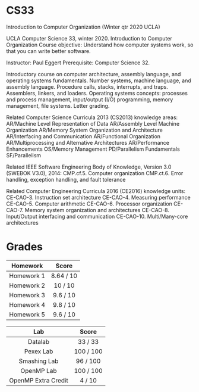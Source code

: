 # CS33
Introduction to Computer Organization (Winter qtr 2020 UCLA)

UCLA Computer Science 33, winter 2020.
Introduction to Computer Organization
Course objective: Understand how computer systems work, so that you can write better software.

Instructor: Paul Eggert
Prerequisite: Computer Science 32.

Introductory course on computer architecture, assembly language, and operating systems fundamentals.
Number systems, machine language, and assembly language. Procedure calls, stacks, interrupts, and traps. 
Assemblers, linkers, and loaders. Operating systems concepts: processes and process management, 
input/output (I/O) programming, memory management, file systems. Letter grading.

Related Computer Science Curricula 2013 (CS2013) knowledge areas:
AR/Machine Level Representation of Data
AR/Assembly Level Machine Organization
AR/Memory System Organization and Architecture
AR/Interfacing and Communication
AR/Functional Organization
AR/Multiprocessing and Alternative Architectures
AR/Performance Enhancements
OS/Memory Management
PD/Parallelism Fundamentals
SF/Parallelism

Related IEEE Software Engineering Body of Knowledge, Version 3.0 (SWEBOK V3.0), 2014:
CMP.cf.5. Computer organization
CMP.ct.6. Error handling, exception handling, and fault tolerance

Related Computer Engineering Curricula 2016 (CE2016) knowledge units:
CE-CAO-3. Instruction set architecture
CE-CAO-4. Measuring performance
CE-CAO-5. Computer arithmetic
CE-CAO-6. Processor organization
CE-CAO-7. Memory system organization and architectures
CE-CAO-8. Input/Output interfacing and communication
CE-CAO-10. Multi/Many-core architectures

# Grades

| Homework | Score |
| :-: | :-: |
| Homework 1 | 8.64 / 10 |
| Homework 2 | 10 / 10 |
| Homework 3 | 9.6 / 10 |
| Homework 4 | 9.8 / 10 |
| Homework 5 | 9.6 / 10 |

| Lab | Score |
| :-: | :-: |
| Datalab | 33 / 33 |
| Pexex Lab | 100 / 100 |
| Smashing Lab | 96 / 100 |
| OpenMP Lab | 100 / 100 |
| OpenMP Extra Credit | 4 / 10 |
